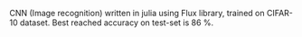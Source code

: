 CNN (Image recognition) written in julia using Flux library, trained on CIFAR-10 dataset. Best reached accuracy on test-set is 86 %.
